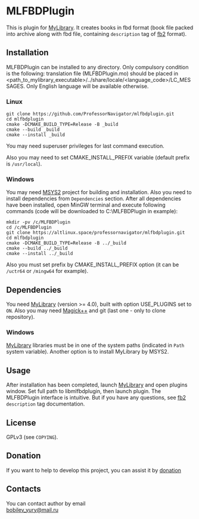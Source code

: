 # MLFBDPlugin
This is plugin for [MyLibrary](https://github.com/ProfessorNavigator/mylibrary). It creates books in fbd format (book file packed into archive along with fbd file, containing `description` tag of [fb2](https://github.com/gribuser/fb2) format).

## Installation
MLFBDPlugin can be installed to any directory. Only compulsory condition is the following: translation file (MLFBDPlugin.mo) should be placed in <path_to_mylibrary_executable>/../share/locale/<language_code>/LC_MESSAGES. Only English language will be available otherwise.

### Linux
`git clone https://github.com/ProfessorNavigator/mlfbdplugin.git` \
`cd mlfbdplugin` \
`cmake -DCMAKE_BUILD_TYPE=Release -B _build`\
`cmake --build _build`\
`cmake --install _build`

You may need superuser privileges for last command execution.

Also you may need to set CMAKE_INSTALL_PREFIX variable (default prefix is `/usr/local`).

### Windows
You may need [MSYS2](https://www.msys2.org/) project for building and installation. Also you need to install dependencies from `Dependencies` section. After all dependencies have been installed, open MinGW terminal and execute following commands (code will be downloaded to C:\MLFBDPlugin in example):

`mkdir -pv /c/MLFBDPlugin`\
`cd /c/MLFBDPlugin` \
`git clone https://altlinux.space/professornavigator/mlfbdplugin.git` \
`cd mlfbdplugin`\
`cmake -DCMAKE_BUILD_TYPE=Release -B ../_build`\
`cmake --build ../_build`\
`cmake --install ../_build`

Also you must set prefix by CMAKE_INSTALL_PREFIX option (it can be `/uctr64` or `/mingw64` for example).

## Dependencies
You need [MyLibrary](https://github.com/ProfessorNavigator/mylibrary) (version >= 4.0), built with option USE_PLUGINS set to `ON`. Also you may need [Magick++](https://imagemagick.org/Magick++/) and git (last one - only to clone repository).

### Windows
[MyLibrary](https://github.com/ProfessorNavigator/mylibrary) libraries must be in one of the system paths (indicated in `Path` system variable). Another option is to install MyLibrary by MSYS2.

## Usage
After installation has been completed, launch [MyLibrary](https://github.com/ProfessorNavigator/mylibrary) and open plugins window. Set full path to libmlfbdplugin, then launch plugin. The MLFBDPlugin interface is intuitive. But if you have any questions, see [fb2](https://github.com/gribuser/fb2) `description` tag documentation.

## License

GPLv3 (see `COPYING`).

## Donation

If you want to help to develop this project, you can assist it by [donation](https://yoomoney.ru/to/4100117795409573)

## Contacts

You can contact author by email \
bobilev_yury@mail.ru